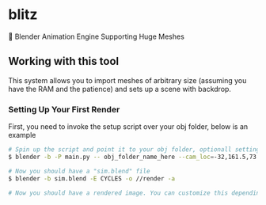 # blitz
🫥 Blender Animation Engine Supporting Huge Meshes

## Working with this tool
This system allows you to import meshes of arbitrary size (assuming you have the RAM and the patience) and sets up a scene with backdrop.

### Setting Up Your First Render
First, you need to invoke the setup script over your obj folder, below is an example
```bash
# Spin up the script and point it to your obj folder, optionall setting the camera
$ blender -b -P main.py -- obj_folder_name_here --cam_loc=-32,161.5,73 --cam_rot=75,0,180

# Now you should have a "sim.blend" file
$ blender -b sim.blend -E CYCLES -o //render -a

# Now you should have a rendered image. You can customize this depending on how many frames that you have etc
```
